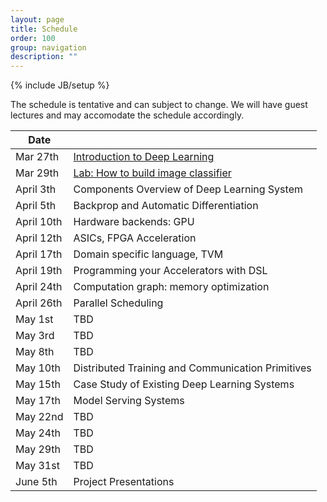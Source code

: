```yaml
---
layout: page
title: Schedule
order: 100
group: navigation
description: ""
---
```

{% include JB/setup %}

The schedule is tentative and can subject to change.
We will have guest lectures and may accomodate the schedule accordingly.


| Date         |                                                       		|
|--------------| ---------------------------------------------------------------|
| Mar 27th     |   [Introduction to Deep Learning](pdf/lecture1.pdf)   		|
| Mar 29th     |   [Lab: How to build image classifier](pdf/lab1_mnist.ipynb)	|
| April 3th    |   Components Overview of Deep Learning System         		|
| April 5th    |   Backprop and Automatic Differentiation              		|
| April 10th   |   Hardware backends: GPU                              		|
| April 12th   |   ASICs, FPGA Acceleration                            		|
| April 17th   |   Domain specific language, TVM                       		|
| April 19th   |   Programming your Accelerators with DSL              		|
| April 24th   |   Computation graph: memory optimization              		|
| April 26th   |   Parallel Scheduling                                 		|
| May 1st      |   TBD                                                 		|
| May 3rd      |   TBD                                                 		|
| May 8th      |   TBD                                                 		|
| May 10th     |   Distributed Training and Communication Primitives   		|
| May 15th     |   Case Study of Existing Deep Learning Systems        		|
| May 17th     |   Model Serving Systems                               		|
| May 22nd     |   TBD                                                 		|
| May 24th     |   TBD                                                 		|
| May 29th     |   TBD                                                 		|
| May 31st     |   TBD                                                 		|
| June 5th     |   Project Presentations                               		|
